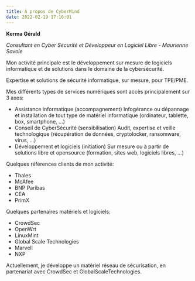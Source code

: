 ```yaml
---
title: À propos de CyberMind
date: 2022-02-19 17:16:01
---
```

**Kerma Gérald**

*Consultant en Cyber Sécurité et Développeur en Logiciel Libre - Maurienne Savoie*

Mon activité principale est le développement sur mesure de logiciels informatique et de solutions dans le domaine de la cybersécurité.

Expertise et solutions de sécurité informatique, sur mesure, pour TPE/PME.

Mes différents types de services numériques sont accès principalement sur 3 axes:

- Assistance informatique (accompagnement)
  Infogérance ou dépannage et installation de tout type de matériel informatique (ordinateur, tablette, box, smartphone, ...)
- Conseil de CyberSécurité (sensibilisation)
  Audit, expertise et veille technologique (récupération de données, cryptolocker, ransomware, virus, ...)
- Développement et logiciels (initiation)
  Sur mesure ou à partir de solutions libre et opensource (formation, sites web, logiciels libres, ...)

Quelques références clients de mon activité:

- Thales
- McAfee
- BNP Paribas
- CEA
- PrimX

Quelques partenaires matériels et logiciels:

- CrowdSec
- OpenWrt
- LinuxMint
- Global Scale Technologies
- Marvell
- NXP

Actuellement, je développe un matériel réseau de sécurisation, en partenariat avec CrowdSec et GlobalScaleTechnologies.
